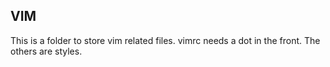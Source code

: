## VIM 
This is a folder to store vim related files. vimrc needs a dot in the front. The others are styles.
